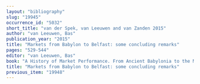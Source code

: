 ```yaml
---
layout: "bibliography"
slug: "19945"
occurrence_id: "5032"
short_title: "van der Spek, van Leeuwen and van Zanden 2015"
author: "van Leeuwen, Bas"
publication_year: "2015"
title: "Markets from Babylon to Belfast: some concluding remarks"
pages: "529-544"
editor: "van Leeuwen, Bas"
book: "A History of Market Performance. From Ancient Babylonia to the Modern World, Routledge Explorations in Economic History (New York)"
title: "Markets from Babylon to Belfast: some concluding remarks"
previous_item: "19948"
---
```

